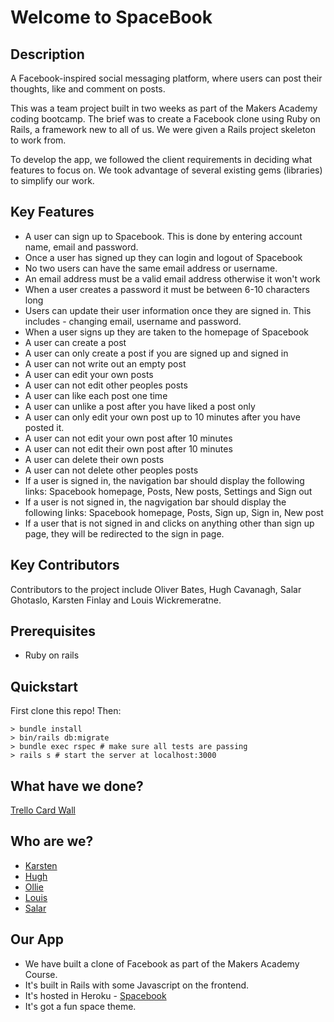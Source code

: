 # Welcome to SpaceBook

## Description

A Facebook-inspired social messaging platform, where users can post their thoughts, like and comment on posts.

This was a team project built in two weeks as part of the Makers Academy coding bootcamp. The brief was to create a Facebook clone using Ruby on Rails, a framework new to all of us. We were given a Rails project skeleton to work from.

To develop the app, we followed the client requirements in deciding what features to focus on. We took advantage of several existing gems (libraries) to simplify our work.

## Key Features

- A user can sign up to Spacebook. This is done by entering account name, email and password.
- Once a user has signed up they can login and logout of Spacebook
- No two users can have the same email address or username.
- An email address must be a valid email address otherwise it won't work
- When a user creates a password it must be between 6-10 characters long
- Users can update their user information once they are signed in. This includes - changing email, username and password.
- When a user signs up they are taken to the homepage of Spacebook
- A user can create a post
- A user can only create a post if you are signed up and signed in
- A user can not write out an empty post
- A user can edit your own posts
- A user can not edit other peoples posts
- A user can like each post one time
- A user can unlike a post after you have liked a post only
- A user can only edit your own post up to 10 minutes after you have posted it.
- A user can not edit your own post after 10 minutes
- A user can not edit their own post after 10 minutes
- A user can delete their own posts
- A user can not delete other peoples posts
- If a user is signed in, the navigation bar should display the following links:
  Spacebook homepage, Posts, New posts, Settings and Sign out
- If a user is not signed in, the nagvigation bar should display the following links:
  Spacebook homepage, Posts, Sign up, Sign in, New post
- If a user that is not signed in and clicks on anything other than sign up page, they will be redirected to the sign in page.

## Key Contributors

Contributors to the project include Oliver Bates, Hugh Cavanagh, Salar Ghotaslo, Karsten Finlay and Louis Wickremeratne.

## Prerequisites

- Ruby on rails

## Quickstart

First clone this repo! Then:

```
> bundle install
> bin/rails db:migrate
> bundle exec rspec # make sure all tests are passing
> rails s # start the server at localhost:3000

```

## What have we done?

[Trello Card Wall](https://trello.com/b/9Td5gkMI/acebook-sholk)

## Who are we?

- [Karsten](https://github.com/KarstenFinlay)
- [Hugh](https://github.com/hacaravan)
- [Ollie](https://github.com/bateso88)
- [Louis](https://github.com/louiswicks)
- [Salar](https://github.com/SalarGhotaslo)

## Our App

- We have built a clone of Facebook as part of the Makers Academy Course.
- It's built in Rails with some Javascript on the frontend.
- It's hosted in Heroku -
  [Spacebook](https://fierce-plains-18412.herokuapp.com)
- It's got a fun space theme.
